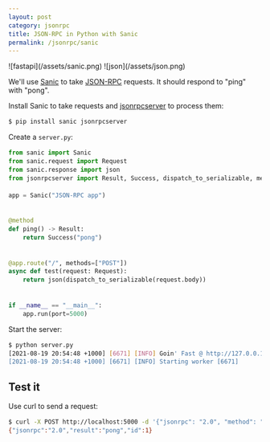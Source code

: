 ```yaml
---
layout: post
category: jsonrpc
title: JSON-RPC in Python with Sanic
permalink: /jsonrpc/sanic
---
```

<div class="wide-logos" markdown="1">
![fastapi](/assets/sanic.png)
![json](/assets/json.png)
</div>

We'll use [Sanic](https://sanic.readthedocs.io/) to take
[JSON-RPC](http://www.jsonrpc.org/) requests. It should respond to "ping" with
"pong".

Install Sanic to take requests and
[jsonrpcserver](https://www.jsonrpcserver.com/) to process them:

```sh
$ pip install sanic jsonrpcserver
```

Create a `server.py`:

```python
from sanic import Sanic
from sanic.request import Request
from sanic.response import json
from jsonrpcserver import Result, Success, dispatch_to_serializable, method

app = Sanic("JSON-RPC app")


@method
def ping() -> Result:
    return Success("pong")


@app.route("/", methods=["POST"])
async def test(request: Request):
    return json(dispatch_to_serializable(request.body))


if __name__ == "__main__":
    app.run(port=5000)
```

Start the server:
```sh
$ python server.py
[2021-08-19 20:54:48 +1000] [6671] [INFO] Goin' Fast @ http://127.0.0.1:5000
[2021-08-19 20:54:48 +1000] [6671] [INFO] Starting worker [6671]
```

## Test it

Use curl to send a request:
```sh
$ curl -X POST http://localhost:5000 -d '{"jsonrpc": "2.0", "method": "ping", "id": 1}'
{"jsonrpc":"2.0","result":"pong","id":1}
```
